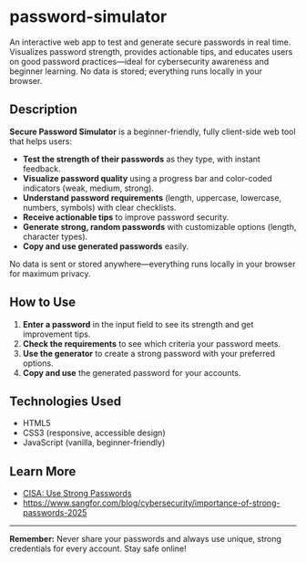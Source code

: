 # password-simulator
An interactive web app to test and generate secure passwords in real time. Visualizes password strength, provides actionable tips, and educates users on good password practices—ideal for cybersecurity awareness and beginner learning. No data is stored; everything runs locally in your browser.

## Description

**Secure Password Simulator** is a beginner-friendly, fully client-side web tool that helps users:

- **Test the strength of their passwords** as they type, with instant feedback.
- **Visualize password quality** using a progress bar and color-coded indicators (weak, medium, strong).
- **Understand password requirements** (length, uppercase, lowercase, numbers, symbols) with clear checklists.
- **Receive actionable tips** to improve password security.
- **Generate strong, random passwords** with customizable options (length, character types).
- **Copy and use generated passwords** easily.

No data is sent or stored anywhere—everything runs locally in your browser for maximum privacy.

##  How to Use

1. **Enter a password** in the input field to see its strength and get improvement tips.
2. **Check the requirements** to see which criteria your password meets.
3. **Use the generator** to create a strong password with your preferred options.
4. **Copy and use** the generated password for your accounts.

## Technologies Used
- HTML5
- CSS3 (responsive, accessible design)
- JavaScript (vanilla, beginner-friendly)

## Learn More
- [CISA: Use Strong Passwords](https://www.cisa.gov/secure-our-world/use-strong-passwords)
- https://www.sangfor.com/blog/cybersecurity/importance-of-strong-passwords-2025
---

**Remember:** Never share your passwords and always use unique, strong credentials for every account. Stay safe online!

